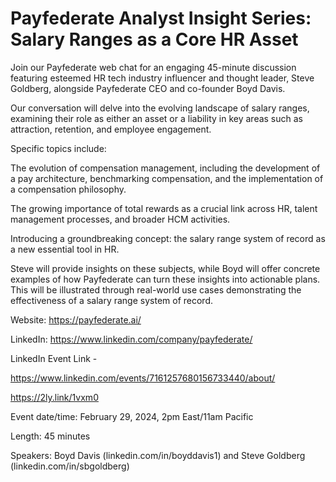 # Payfederate Analyst Insight Series: Salary Ranges as a Core HR Asset 

Join our Payfederate web chat for an engaging 45-minute discussion featuring esteemed HR tech industry influencer and thought leader, Steve Goldberg, alongside Payfederate CEO and co-founder Boyd Davis.

Our conversation will delve into the evolving landscape of salary ranges, examining their role as either an asset or a liability in key areas such as attraction, retention, and employee engagement.

Specific topics include:

The evolution of compensation management, including the development of a pay architecture, benchmarking compensation, and the implementation of a compensation philosophy.

The growing importance of total rewards as a crucial link across HR, talent management processes, and broader HCM activities.

Introducing a groundbreaking concept: the salary range system of record as a new essential tool in HR.

Steve will provide insights on these subjects, while Boyd will offer concrete examples of how Payfederate can turn these insights into actionable plans. This will be illustrated through real-world use cases demonstrating the effectiveness of a salary range system of record.

Website: https://payfederate.ai/

LinkedIn: https://www.linkedin.com/company/payfederate/

LinkedIn Event Link - 

https://www.linkedin.com/events/7161257680156733440/about/

https://2ly.link/1vxm0

Event date/time: February 29, 2024, 2pm East/11am Pacific

Length: 45 minutes

Speakers: Boyd Davis (linkedin.com/in/boyddavis1) and Steve Goldberg (linkedin.com/in/sbgoldberg)

